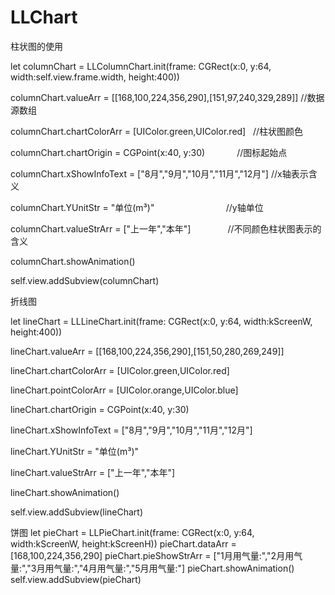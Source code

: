 # LLChart

柱状图的使用

let columnChart = LLColumnChart.init(frame: CGRect(x:0, y:64, width:self.view.frame.width, height:400))

columnChart.valueArr = [[168,100,224,356,290],[151,97,240,329,289]]  //数据源数组

columnChart.chartColorArr = [UIColor.green,UIColor.red]   //柱状图颜色

columnChart.chartOrigin = CGPoint(x:40, y:30)             //图标起始点

columnChart.xShowInfoText = ["8月","9月","10月","11月","12月"] //x轴表示含义

columnChart.YUnitStr = "单位(m³)"                             //y轴单位  

columnChart.valueStrArr = ["上一年","本年"]               //不同颜色柱状图表示的含义  

columnChart.showAnimation()

self.view.addSubview(columnChart)

折线图

let lineChart = LLLineChart.init(frame: CGRect(x:0, y:64, width:kScreenW, height:400))

lineChart.valueArr = [[168,100,224,356,290],[151,50,280,269,249]]

lineChart.chartColorArr = [UIColor.green,UIColor.red]

lineChart.pointColorArr = [UIColor.orange,UIColor.blue]

lineChart.chartOrigin = CGPoint(x:40, y:30)

lineChart.xShowInfoText = ["8月","9月","10月","11月","12月"]

lineChart.YUnitStr = "单位(m³)"

lineChart.valueStrArr = ["上一年","本年"]

lineChart.showAnimation()

self.view.addSubview(lineChart)


饼图
let pieChart = LLPieChart.init(frame: CGRect(x:0, y:64, width:kScreenW, height:kScreenH))
pieChart.dataArr = [168,100,224,356,290]
pieChart.pieShowStrArr = ["1月用气量:","2月用气量:","3月用气量:","4月用气量:","5月用气量:"]
pieChart.showAnimation()
self.view.addSubview(pieChart)

